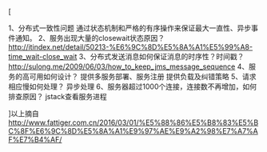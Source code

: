 [

1、分布式一致性问题
通过状态机制和严格的有序操作来保证最大一直性、异步事件通知。
2、服务出现大量的closewait状态原因？
http://itindex.net/detail/50213-%E6%9C%8D%E5%8A%A1%E5%99%A8-time_wait-close_wait
3、分布式发送消息如何保证消息的时序性？时间戳？
http://sulong.me/2009/06/03/how_to_keep_jms_message_sequence
4、服务的高可用如何设计？
提供多服务部署、服务注册 提供负载及纠错策略
5、请求相应慢如何处理？
异步处理
6、服务器超过1000个连接，连接数不再增加，如何排查原因？
jstack查看服务进程

]以上摘自 http://www.fattiger.com.cn/2016/03/01/%E5%88%86%E5%B8%83%E5%BC%8F%E6%9C%8D%E5%8A%A1%E9%97%AE%E9%A2%98%E7%A7%AF%E7%B4%AF/

